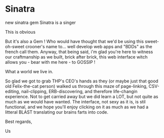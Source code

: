 # Sinatra
new sinatra gem
Sinatra is a singer

This is obvious

But it's also a Gem ! Who would have thought that we'd be using this sweet-oh-sweet crooner's name to... well develop web apps and "BDDs" as the french call them.
Anyway, that being said, i'm glad you're here to witness our craftmanship as we built, brick after brick, this web interface witch allows you - bear with me here - to GOSSIP !

What a world we live in.

So glad we got to grab THP's CEO's hands as they (or maybe just that good old Felix-the-cat person) walked us through this maze of page-linking, CSV-editing, nail-clipping, ERB-discovering, and therefore life-changin experience.
Not to get carried away but we did learn a LOT, but not quite as much as we would have wanted.
The interface, not sexy as it is, is stil functional, and we hope you'll enjoy clicking on it as much as we had a litteral BLAST translating our brains farts into code.

Best regards,

Us
